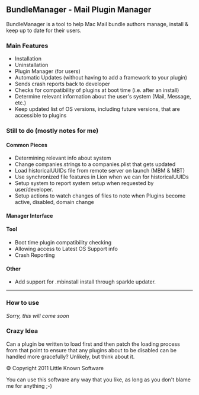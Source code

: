 ## BundleManager - Mail Plugin Manager

BundleManager is a tool to help Mac Mail bundle authors manage, install & keep up to date for their users.

### Main Features

* Installation
* Uninstallation
* Plugin Manager (for users)
* Automatic Updates (without having to add a framework to your plugin)
* Sends crash reports back to developer
* Checks for compatibility of plugins at boot time (i.e. after an install)
* Determine relevant information about the user's system (Mail, Message, etc.)
* Keep updated list of OS versions, including future versions, that are accessible to plugins

### Still to do (mostly notes for me)

#### Common Pieces

* Determining relevant info about system
* Change companies.strings to a companies.plist that gets updated
* Load historicalUUIDs file from remote server on launch (MBM & MBT)
* Use synchronized file features in Lion when we can for historicalUUIDs
* Setup system to report system setup when requested by user/developer.
* Setup actions to watch changes of files to note when Plugins become active, disabled, domain change

#### Manager Interface


#### Tool

* Boot time plugin compatibility checking
* Allowing access to Latest OS Support info
* Crash Reporting

#### Other

* Add support for .mbinstall install through sparkle updater.

---

### How to use

_Sorry, this will come soon_

### Crazy Idea

Can a plugin be written to load first and then patch the loading process from that point to ensure that
any plugins about to be disabled can be handled more gracefully? Unlikely, but think about it.

© Copyright 2011 Little Known Software

You can use this software any way that you like, as long as you don't blame me for anything ;-)
